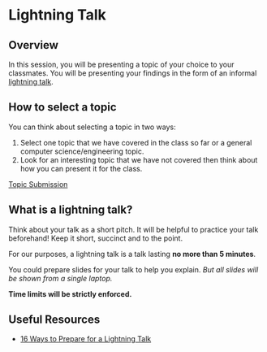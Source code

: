 # Lightning Talk

## Overview

In this session, you will be presenting a topic of your choice to your classmates. You will be presenting your findings in the form of an informal [lightning talk](https://en.wikipedia.org/wiki/Lightning_talk).


## How to select a topic

You can think about selecting a topic in two ways:

1. Select one topic that we have covered in the class so far or a general computer science/engineering topic.
2. Look for an interesting topic that we have not covered then think about how you can present it for the class.

[Topic Submission](https://docs.google.com/spreadsheets/d/1jKpdxKoheRUcqHlQvORPPdQ4D_w5T_XjYmsEUPqrrDg/edit?usp=sharing)


## What is a lightning talk?

Think about your talk as a short pitch. It will be helpful to practice your talk beforehand! Keep it short, succinct and to the point.

For our purposes, a lightning talk is a talk lasting **no more than 5 minutes**.

You could prepare slides for your talk to help you explain. _But all slides will be shown from a single laptop._

**Time limits will be strictly enforced.**


## Useful Resources

- [16 Ways to Prepare for a Lightning Talk](https://www.semrush.com/blog/16-ways-to-prepare-for-a-lightning-talk/)
